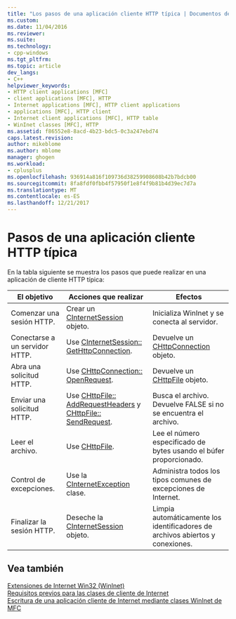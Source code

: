 ```yaml
---
title: "Los pasos de una aplicación cliente HTTP típica | Documentos de Microsoft"
ms.custom: 
ms.date: 11/04/2016
ms.reviewer: 
ms.suite: 
ms.technology:
- cpp-windows
ms.tgt_pltfrm: 
ms.topic: article
dev_langs:
- C++
helpviewer_keywords:
- HTTP client applications [MFC]
- client applications [MFC], HTTP
- Internet applications [MFC], HTTP client applications
- applications [MFC], HTTP client
- Internet client applications [MFC], HTTP table
- WinInet classes [MFC], HTTP
ms.assetid: f86552e8-8acd-4b23-bdc5-0c3a247ebd74
caps.latest.revision: 
author: mikeblome
ms.author: mblome
manager: ghogen
ms.workload:
- cplusplus
ms.openlocfilehash: 936914a816f109736d38259908608b42b7bdcb00
ms.sourcegitcommit: 8fa8fdf0fbb4f57950f1e8f4f9b81b4d39ec7d7a
ms.translationtype: MT
ms.contentlocale: es-ES
ms.lasthandoff: 12/21/2017
---
```

# <a name="steps-in-a-typical-http-client-application"></a>Pasos de una aplicación cliente HTTP típica
En la tabla siguiente se muestra los pasos que puede realizar en una aplicación de cliente HTTP típica:  
  
|El objetivo|Acciones que realizar|Efectos|  
|---------------|----------------------|-------------|  
|Comenzar una sesión HTTP.|Crear un [CInternetSession](../mfc/reference/cinternetsession-class.md) objeto.|Inicializa WinInet y se conecta al servidor.|  
|Conectarse a un servidor HTTP.|Use [CInternetSession:: GetHttpConnection](../mfc/reference/cinternetsession-class.md#gethttpconnection).|Devuelve un [CHttpConnection](../mfc/reference/chttpconnection-class.md) objeto.|  
|Abra una solicitud HTTP.|Use [CHttpConnection:: OpenRequest](../mfc/reference/chttpconnection-class.md#openrequest).|Devuelve un [CHttpFile](../mfc/reference/chttpfile-class.md) objeto.|  
|Enviar una solicitud HTTP.|Use [CHttpFile:: AddRequestHeaders](../mfc/reference/chttpfile-class.md#addrequestheaders) y [CHttpFile:: SendRequest](../mfc/reference/chttpfile-class.md#sendrequest).|Busca el archivo. Devuelve FALSE si no se encuentra el archivo.|  
|Leer el archivo.|Use [CHttpFile](../mfc/reference/chttpfile-class.md).|Lee el número especificado de bytes usando el búfer proporcionado.|  
|Control de excepciones.|Use la [CInternetException](../mfc/reference/cinternetexception-class.md) clase.|Administra todos los tipos comunes de excepciones de Internet.|  
|Finalizar la sesión HTTP.|Deseche la [CInternetSession](../mfc/reference/cinternetsession-class.md) objeto.|Limpia automáticamente los identificadores de archivos abiertos y conexiones.|  
  
## <a name="see-also"></a>Vea también  
 [Extensiones de Internet Win32 (WinInet)](../mfc/win32-internet-extensions-wininet.md)   
 [Requisitos previos para las clases de cliente de Internet](../mfc/prerequisites-for-internet-client-classes.md)   
 [Escritura de una aplicación cliente de Internet mediante clases WinInet de MFC](../mfc/writing-an-internet-client-application-using-mfc-wininet-classes.md)
